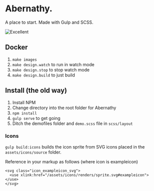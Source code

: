 # Abernathy.

A place to start. Made with Gulp and SCSS.

![Excellent](https://media.giphy.com/media/KdILx9YU2IcaA/giphy.gif "Shalom")

## Docker

1. `make images`
2. `make design.watch` to run in watch mode
3. `make design.stop` to stop watch mode
4. `make design.build` to just build

## Install (the old way)

1. Install NPM
2. Change directory into the root folder for Abernathy
3. `npm install`
4. `gulp serve` to get going
5. Ditch the demofiles folder and `demo.scss` file in `scss/layout`

### Icons
`gulp build:icons` builds the icon sprite from SVG icons placed in the `assets/icons/source` folder.

Reference in your markup as follows (where icon is exampleicon)

```
<svg class="icon_exampleicon_svg">
  <use xlink:href="/assets/icons/renders/sprite.svg#exampleicon"></use>
</svg>
```
